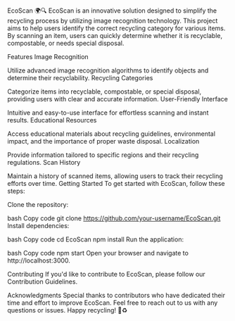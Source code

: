 EcoScan 🌍🔍
EcoScan is an innovative solution designed to simplify the recycling process by utilizing image recognition technology. This project aims to help users identify the correct recycling category for various items. By scanning an item, users can quickly determine whether it is recyclable, compostable, or needs special disposal.

Features
Image Recognition

Utilize advanced image recognition algorithms to identify objects and determine their recyclability.
Recycling Categories

Categorize items into recyclable, compostable, or special disposal, providing users with clear and accurate information.
User-Friendly Interface

Intuitive and easy-to-use interface for effortless scanning and instant results.
Educational Resources

Access educational materials about recycling guidelines, environmental impact, and the importance of proper waste disposal.
Localization

Provide information tailored to specific regions and their recycling regulations.
Scan History

Maintain a history of scanned items, allowing users to track their recycling efforts over time.
Getting Started
To get started with EcoScan, follow these steps:

Clone the repository:

bash
Copy code
git clone https://github.com/your-username/EcoScan.git
Install dependencies:

bash
Copy code
cd EcoScan
npm install
Run the application:

bash
Copy code
npm start
Open your browser and navigate to http://localhost:3000.

Contributing
If you'd like to contribute to EcoScan, please follow our Contribution Guidelines.

Acknowledgments
Special thanks to contributors who have dedicated their time and effort to improve EcoScan. Feel free to reach out to us with any questions or issues. Happy recycling! 🌱♻️
